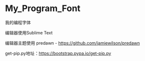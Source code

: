 # My_Program_Font
我的编程字体

编辑器使用Sublime Text

编辑器主题使用 predawn - https://github.com/jamiewilson/predawn

get-pip.py地址：https://bootstrap.pypa.io/get-pip.py
